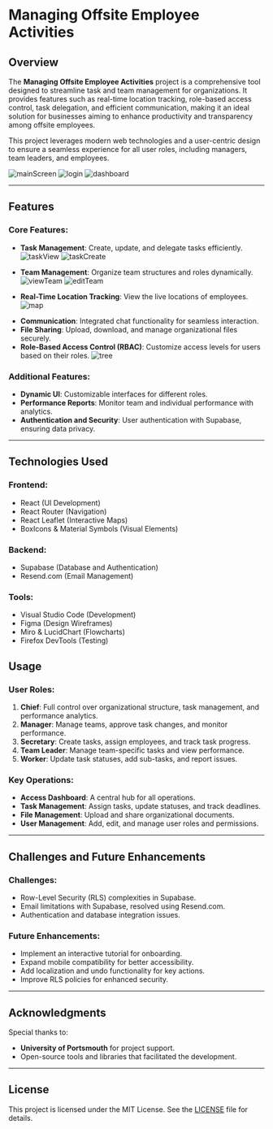 # Managing Offsite Employee Activities

## Overview
The **Managing Offsite Employee Activities** project is a comprehensive tool designed to streamline task and team management for organizations. It provides features such as real-time location tracking, role-based access control, task delegation, and efficient communication, making it an ideal solution for businesses aiming to enhance productivity and transparency among offsite employees.

This project leverages modern web technologies and a user-centric design to ensure a seamless experience for all user roles, including managers, team leaders, and employees.

![mainScreen](assets/image1.png)
![login](assets/image2.png)
![dashboard](assets/image3.png)

---

## Features
### Core Features:
- **Task Management**: Create, update, and delegate tasks efficiently.
![taskView](assets/image4.png)
![taskCreate](assets/image5.png)

- **Team Management**: Organize team structures and roles dynamically.
![viewTeam](assets/image10.png) ![editTeam](assets/image11.png)

- **Real-Time Location Tracking**: View the live locations of employees.
![map](assets/image6.png)
<!-- /* <img src="assets/image6.png" alt="map Screenshot" width="600" /> */ -->


- **Communication**: Integrated chat functionality for seamless interaction.
- **File Sharing**: Upload, download, and manage organizational files securely.
- **Role-Based Access Control (RBAC)**: Customize access levels for users based on their roles.
![tree](assets/image7.png)

### Additional Features:
- **Dynamic UI**: Customizable interfaces for different roles.
- **Performance Reports**: Monitor team and individual performance with analytics.
- **Authentication and Security**: User authentication with Supabase, ensuring data privacy.

---

## Technologies Used
### Frontend:
- React (UI Development)
- React Router (Navigation)
- React Leaflet (Interactive Maps)
- BoxIcons & Material Symbols (Visual Elements)

### Backend:
- Supabase (Database and Authentication)
- Resend.com (Email Management)

### Tools:
- Visual Studio Code (Development)
- Figma (Design Wireframes)
- Miro & LucidChart (Flowcharts)
- Firefox DevTools (Testing)

## Usage

### User Roles:
1. **Chief**: Full control over organizational structure, task management, and performance analytics.
2. **Manager**: Manage teams, approve task changes, and monitor performance.
3. **Secretary**: Create tasks, assign employees, and track task progress.
4. **Team Leader**: Manage team-specific tasks and view performance.
5. **Worker**: Update task statuses, add sub-tasks, and report issues.

### Key Operations:
- **Access Dashboard**: A central hub for all operations.
- **Task Management**: Assign tasks, update statuses, and track deadlines.
- **File Management**: Upload and share organizational documents.
- **User Management**: Add, edit, and manage user roles and permissions.

---

## Challenges and Future Enhancements
### Challenges:
- Row-Level Security (RLS) complexities in Supabase.
- Email limitations with Supabase, resolved using Resend.com.
- Authentication and database integration issues.

### Future Enhancements:
- Implement an interactive tutorial for onboarding.
- Expand mobile compatibility for better accessibility.
- Add localization and undo functionality for key actions.
- Improve RLS policies for enhanced security.

---

## Acknowledgments
Special thanks to:
- **University of Portsmouth** for project support.
- Open-source tools and libraries that facilitated the development.

---

## License
This project is licensed under the MIT License. See the [LICENSE](LICENSE) file for details.
